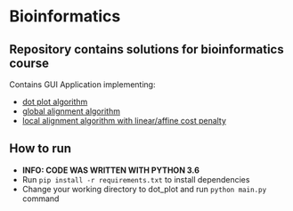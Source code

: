 # Bioinformatics
>
## Repository contains solutions for bioinformatics course
>
Contains GUI Application implementing: 
- [dot plot algorithm](https://en.wikipedia.org/wiki/Dot_plot_(bioinformatics))
- [global alignment algorithm](https://en.wikipedia.org/wiki/Needleman%E2%80%93Wunsch_algorithm)
- [local alignment algorithm with linear/affine cost penalty](https://en.wikipedia.org/wiki/Smith%E2%80%93Waterman_algorithm)
>
## How to run
- **INFO: CODE WAS WRITTEN WITH PYTHON 3.6**
- Run `pip install -r requirements.txt` to install dependencies
- Change your working directory to dot_plot and run `python main.py` command
